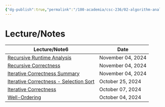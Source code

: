 ```yaml
---
{"dg-publish":true,"permalink":"/100-academia/csc-236/02-algorithm-analysis/2-algorithm-analysis/","tags":["#module","#university","cs"],"created":"2024-10-07T20:01:50.142-04:00","updated":"2024-11-07T12:48:36.567-05:00"}
---
```



# Lecture/Notes

<div><table class="dataview table-view-table"><thead class="table-view-thead"><tr class="table-view-tr-header"><th class="table-view-th"><span>Lecture/Note</span><span class="dataview small-text">6</span></th><th class="table-view-th"><span>Date</span></th></tr></thead><tbody class="table-view-tbody"><tr><td><span><a data-tooltip-position="top" aria-label="100 Academia/CSC236/02 Algorithm Analysis/Recursive Runtime Analysis.md" data-href="100 Academia/CSC236/02 Algorithm Analysis/Recursive Runtime Analysis.md" href="100 Academia/CSC236/02 Algorithm Analysis/Recursive Runtime Analysis.md" class="internal-link" target="_blank" rel="noopener nofollow">Recursive Runtime Analysis</a></span></td><td>November 04, 2024</td></tr><tr><td><span><a data-tooltip-position="top" aria-label="100 Academia/CSC236/02 Algorithm Analysis/Recursive Correctness.md" data-href="100 Academia/CSC236/02 Algorithm Analysis/Recursive Correctness.md" href="100 Academia/CSC236/02 Algorithm Analysis/Recursive Correctness.md" class="internal-link" target="_blank" rel="noopener nofollow">Recursive Correctness</a></span></td><td>November 04, 2024</td></tr><tr><td><span><a data-tooltip-position="top" aria-label="100 Academia/CSC236/02 Algorithm Analysis/Iterative Correctness Summary.md" data-href="100 Academia/CSC236/02 Algorithm Analysis/Iterative Correctness Summary.md" href="100 Academia/CSC236/02 Algorithm Analysis/Iterative Correctness Summary.md" class="internal-link" target="_blank" rel="noopener nofollow">Iterative Correctness Summary</a></span></td><td>November 04, 2024</td></tr><tr><td><span><a data-tooltip-position="top" aria-label="100 Academia/CSC236/02 Algorithm Analysis/Iterative Correctness - Selection Sort.md" data-href="100 Academia/CSC236/02 Algorithm Analysis/Iterative Correctness - Selection Sort.md" href="100 Academia/CSC236/02 Algorithm Analysis/Iterative Correctness - Selection Sort.md" class="internal-link" target="_blank" rel="noopener nofollow">Iterative Correctness - Selection Sort</a></span></td><td>October 25, 2024</td></tr><tr><td><span><a data-tooltip-position="top" aria-label="100 Academia/CSC236/02 Algorithm Analysis/Iterative Correctness.md" data-href="100 Academia/CSC236/02 Algorithm Analysis/Iterative Correctness.md" href="100 Academia/CSC236/02 Algorithm Analysis/Iterative Correctness.md" class="internal-link" target="_blank" rel="noopener nofollow">Iterative Correctness</a></span></td><td>October 07, 2024</td></tr><tr><td><span><a data-tooltip-position="top" aria-label="100 Academia/CSC236/02 Algorithm Analysis/Well-Ordering.md" data-href="100 Academia/CSC236/02 Algorithm Analysis/Well-Ordering.md" href="100 Academia/CSC236/02 Algorithm Analysis/Well-Ordering.md" class="internal-link" target="_blank" rel="noopener nofollow">Well-Ordering</a></span></td><td>October 04, 2024</td></tr></tbody></table></div>
